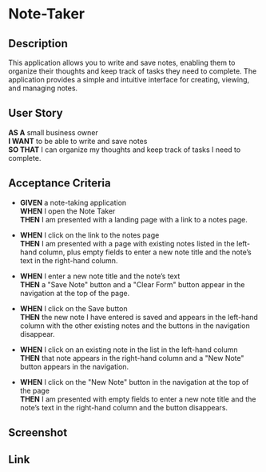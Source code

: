# Note-Taker

## Description

This application allows you to write and save notes, enabling them to organize their thoughts and keep track of tasks they need to complete. The application provides a simple and intuitive interface for creating, viewing, and managing notes.

## User Story

**AS A** small business owner  
**I WANT** to be able to write and save notes  
**SO THAT** I can organize my thoughts and keep track of tasks I need to complete.

## Acceptance Criteria

- **GIVEN** a note-taking application  
  **WHEN** I open the Note Taker  
  **THEN** I am presented with a landing page with a link to a notes page.

- **WHEN** I click on the link to the notes page  
  **THEN** I am presented with a page with existing notes listed in the left-hand column, plus empty fields to enter a new note title and the note’s text in the right-hand column.

- **WHEN** I enter a new note title and the note’s text  
  **THEN** a "Save Note" button and a "Clear Form" button appear in the navigation at the top of the page.

- **WHEN** I click on the Save button  
  **THEN** the new note I have entered is saved and appears in the left-hand column with the other existing notes and the buttons in the navigation disappear.

- **WHEN** I click on an existing note in the list in the left-hand column  
  **THEN** that note appears in the right-hand column and a "New Note" button appears in the navigation.

- **WHEN** I click on the "New Note" button in the navigation at the top of the page  
  **THEN** I am presented with empty fields to enter a new note title and the note’s text in the right-hand column and the button disappears.

## Screenshot

## Link
